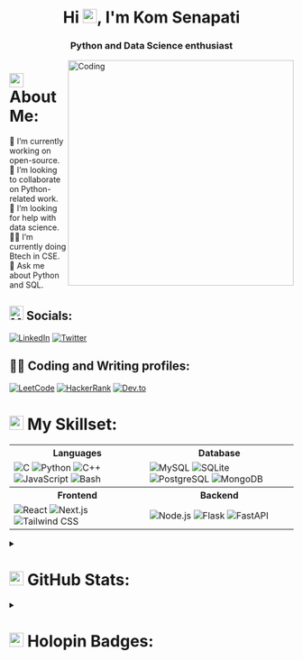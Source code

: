 <h1 align="center">Hi <img src="https://raw.githubusercontent.com/Tarikul-Islam-Anik/Animated-Fluent-Emojis/master/Emojis/Hand%20gestures/Waving%20Hand.png" alt="Waving Hand" width="25" height="25" />, I'm Kom Senapati</h1>
<h3 align="center">Python and Data Science enthusiast</h3>
<img align="right" alt="Coding" width="400" src="https://github.com/kom-senapati/kom-senapati/assets/92045934/261cd5ff-8807-4612-8f5e-a9cc54b81da6">

# <img src="https://raw.githubusercontent.com/Tarikul-Islam-Anik/Telegram-Animated-Emojis/main/Symbols/Dizzy.webp" alt="Dizzy" width="25" height="25" /> About Me:
🔭 I’m currently working on open-source.<br/>
🫲 I’m looking to collaborate on Python-related work.<br/>
🤝 I’m looking for help with data science.<br/>
👨‍💻 I’m currently doing Btech in CSE.<br/>
💬 Ask me about Python and SQL.


## <img src="https://raw.githubusercontent.com/Tarikul-Islam-Anik/Telegram-Animated-Emojis/main/Activity/Mirror%20Ball.webp" alt="Mirror Ball" width="25" height="25" /> Socials:
[![LinkedIn](https://img.shields.io/badge/LinkedIn-%230077B5.svg?logo=linkedin&logoColor=white)](https://linkedin.com/in/kom-senapati) [![Twitter](https://img.shields.io/badge/Twitter-%231DA1F2.svg?logo=Twitter&logoColor=white)](https://twitter.com/KomSenapati) 

## 🧑‍💻 Coding and Writing profiles:
[![LeetCode](https://img.shields.io/badge/LeetCode-%23FFA116.svg?logo=leetcode&logoColor=white)](https://leetcode.com/u/kom-senapati) [![HackerRank](https://img.shields.io/badge/HackerRank-%232EC866.svg?logo=hackerrank&logoColor=white)](https://hackerrank.com/profile/komnoob123) [![Dev.to](https://img.shields.io/badge/Dev.to-%23000000.svg?logo=dev.to&logoColor=white)](https://dev.to/komsenapati)

# <img src="https://raw.githubusercontent.com/Tarikul-Islam-Anik/Telegram-Animated-Emojis/main/Objects/Laptop.webp" alt="Laptop" width="25" height="25" /> My Skillset:
<table>
  <tr>
    <th>Languages</th>
    <th>Database</th>
  </tr>
  <tr>
    <td>
      <img src="https://skillicons.dev/icons?i=c" alt="C" />
      <img src="https://skillicons.dev/icons?i=python" alt="Python" />
      <img src="https://skillicons.dev/icons?i=cpp" alt="C++" />
      <img src="https://skillicons.dev/icons?i=javascript" alt="JavaScript" />
      <img src="https://skillicons.dev/icons?i=bash" alt="Bash" />
    </td>
    <td>
      <img src="https://skillicons.dev/icons?i=mysql" alt="MySQL" />
      <img src="https://skillicons.dev/icons?i=sqlite" alt="SQLite" />
      <img src="https://skillicons.dev/icons?i=postgres" alt="PostgreSQL" />
      <img src="https://skillicons.dev/icons?i=mongodb" alt="MongoDB" />
    </td>
  </tr>
  <tr>
    <th>Frontend</th>
    <th>Backend</th>
  </tr>
  <tr>
    <td>
      <img src="https://skillicons.dev/icons?i=react" alt="React" />
      <img src="https://skillicons.dev/icons?i=nextjs" alt="Next.js" />
      <img src="https://skillicons.dev/icons?i=tailwind" alt="Tailwind CSS" />
    </td>
    <td>
      <img src="https://skillicons.dev/icons?i=nodejs" alt="Node.js" />
      <img src="https://skillicons.dev/icons?i=flask" alt="Flask" />
      <img src="https://skillicons.dev/icons?i=fastapi" alt="FastAPI" />
    </td>
  </tr>
</table>


<details>
<summary><h1><img src="https://raw.githubusercontent.com/Tarikul-Islam-Anik/Telegram-Animated-Emojis/main/Objects/Bar%20Chart.webp" alt="Bar Chart" width="25" height="25" />  GitHub Stats:</h1></summary>

[![kom-senapati's GitHub | Stats](https://stats.quine.sh/kom-senapati/github?theme=dark)](https://quine.sh?utm_source=widgets&utm_campaign=kom-senapati)
</details>

<details>
<summary><h1><img src="https://raw.githubusercontent.com/Tarikul-Islam-Anik/Telegram-Animated-Emojis/main/People/Man%20Dancing.webp" alt="Man Dancing" width="25" height="25" /> Holopin Badges:</h1></summary>

<img src="https://holopin.me/kom" width="500"/>
</details>

